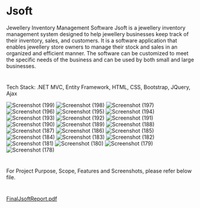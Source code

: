 # Jsoft
Jewellery Inventory Management Software
Jsoft is a jewellery inventory management system designed to help jewellery businesses keep track of
their inventory, sales, and customers. It is a software application that enables jewellery store owners to
manage their stock and sales in an organized and efficient manner. The software can be customized to
meet the specific needs of the business and can be used by both small and large businesses.

#
Tech Stack: .NET MVC, Entity Framework, HTML, CSS, Bootstrap, JQuery, Ajax

![Screenshot (199)](https://github.com/Hetvi-Solanki/Jsoft/assets/69106430/afb8d2ed-f6b9-497d-87dd-e67cdc302971)
![Screenshot (198)](https://github.com/Hetvi-Solanki/Jsoft/assets/69106430/ec08b292-39df-48ce-abf2-09a4a185e06a)
![Screenshot (197)](https://github.com/Hetvi-Solanki/Jsoft/assets/69106430/6b3a2e79-eb24-4bfd-85ee-8e6081cd68cb)
![Screenshot (196)](https://github.com/Hetvi-Solanki/Jsoft/assets/69106430/bb386221-58a9-4196-afbf-20d011e78ba5)
![Screenshot (195)](https://github.com/Hetvi-Solanki/Jsoft/assets/69106430/0dafa006-9786-4d7b-96b1-77d093f1dba2)
![Screenshot (194)](https://github.com/Hetvi-Solanki/Jsoft/assets/69106430/e441ef92-fa29-4c7f-975f-98600d46a87c)
![Screenshot (193)](https://github.com/Hetvi-Solanki/Jsoft/assets/69106430/e02832b2-3834-4886-b1a3-c388297292e6)
![Screenshot (192)](https://github.com/Hetvi-Solanki/Jsoft/assets/69106430/8c5ce14b-b845-4f71-97e1-00024d2ccfe4)
![Screenshot (191)](https://github.com/Hetvi-Solanki/Jsoft/assets/69106430/20ea7898-279c-4275-9790-0c8f052ee556)
![Screenshot (190)](https://github.com/Hetvi-Solanki/Jsoft/assets/69106430/ee9c4b0e-2f63-4f02-92d0-7aa10fdb9c6a)
![Screenshot (189)](https://github.com/Hetvi-Solanki/Jsoft/assets/69106430/84cd9142-8528-4151-a7cd-cd6b34795447)
![Screenshot (188)](https://github.com/Hetvi-Solanki/Jsoft/assets/69106430/8b30763e-027e-4907-b761-d2155fbfb5bb)
![Screenshot (187)](https://github.com/Hetvi-Solanki/Jsoft/assets/69106430/dac6bede-8bfc-4b88-a7f1-a99cc17b97b7)
![Screenshot (186)](https://github.com/Hetvi-Solanki/Jsoft/assets/69106430/5a4cdf5a-8295-479b-82f1-7ef774ed7211)
![Screenshot (185)](https://github.com/Hetvi-Solanki/Jsoft/assets/69106430/19197d77-2760-4444-996c-71596d516326)
![Screenshot (184)](https://github.com/Hetvi-Solanki/Jsoft/assets/69106430/6cd068a4-640b-4ff4-a70d-4330bbb1cc74)
![Screenshot (183)](https://github.com/Hetvi-Solanki/Jsoft/assets/69106430/f7e6a474-dcd0-4785-a20b-8d452225b1a1)
![Screenshot (182)](https://github.com/Hetvi-Solanki/Jsoft/assets/69106430/b7095559-054e-4dfa-9dc4-62d3dc3d4419)
![Screenshot (181)](https://github.com/Hetvi-Solanki/Jsoft/assets/69106430/30880091-48b1-4f90-9404-6474c880b189)
![Screenshot (180)](https://github.com/Hetvi-Solanki/Jsoft/assets/69106430/72aa6e70-b5eb-471b-9a3d-710c762fd9c0)
![Screenshot (179)](https://github.com/Hetvi-Solanki/Jsoft/assets/69106430/9eb7aa9f-4e3f-4eac-81c9-9b8ee68fba1d)
![Screenshot (178)](https://github.com/Hetvi-Solanki/Jsoft/assets/69106430/4efaaeb3-60dc-4182-9ce8-483c596962ec)


#
For Project Purpose, Scope, Features and Screenshots, please refer below file.
#
[FinalJsoftReport.pdf](https://github.com/Hetvi-Solanki/Jsoft/files/11054094/FinalJsoftReport.pdf)
